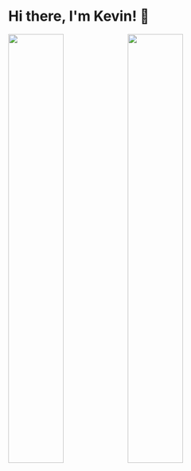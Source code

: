 # Hi there, I'm Kevin! 👋

<img align="left" width="47%" src="https://github-readme-stats.vercel.app/api?username=KevinNgy&show_icons=true&theme=dark" />

<img algin="left" width="47%" src="https://github-readme-stats.vercel.app/api/top-langs/?username=KevinNgy&layout=compact" />
